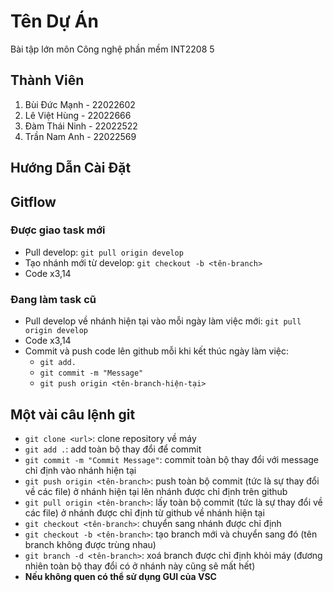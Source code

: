# Tên Dự Án

Bài tập lớn môn Công nghệ phần mềm INT2208 5

## Thành Viên

1. Bùi Đức Mạnh - 22022602
2. Lê Việt Hùng - 22022666
3. Đàm Thái Ninh - 22022522
4. Trần Nam Anh - 22022569
## Hướng Dẫn Cài Đặt


## Gitflow
### Được giao task mới
- Pull develop: `git pull origin develop`
- Tạo nhánh mới từ develop: `git checkout -b <tên-branch>`
- Code x3,14
### Đang làm task cũ
- Pull develop về nhánh hiện tại vào mỗi ngày làm việc mới: `git pull origin develop`
- Code x3,14
- Commit và push code lên github mỗi khi kết thúc ngày làm việc:
  - `git add.`
  - `git commit -m "Message"`
  - `git push origin <tên-branch-hiện-tại>`

## Một vài câu lệnh git
- `git clone <url>`: clone repository về máy
- `git add .`: add toàn bộ thay đổi để commit
- `git commit -m "Commit Message"`: commit toàn bộ thay đổi với message chỉ định vào nhánh hiện tại
- `git push origin <tên-branch>`: push toàn bộ commit (tức là sự thay đổi về các file) ở nhánh hiện tại lên nhánh được chỉ định trên github
- `git pull origin <tên-branch>`: lấy toàn bộ commit (tức là sự thay đổi về các file) ở nhánh được chỉ định từ github về nhánh hiện tại
- `git checkout <tên-branch>`: chuyển sang nhánh được chỉ định
- `git checkout -b <tên-branch>`: tạo branch mới và chuyển sang đó (tên branch không được trùng nhau)
- `git branch -d <tên-branch>`: xoá branch được chỉ định khỏi máy (đương nhiên toàn bộ thay đổi có ở nhánh này cũng sẽ mất hết)
- **Nếu không quen có thể sử dụng GUI của VSC**
